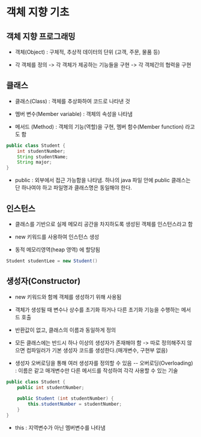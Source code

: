 # 객체 지향 기초 

## 객체 지향 프로그래밍

- 객체(Object) : 구체적, 추상적 데이터의 단위 (고객, 주문, 물품 등) 

- 각 객체를 정의 -> 각 객체가 제공하는 기능들을 구현 -> 각 객체간의 협력을 구현 


## 클래스

- 클래스(Class) : 객체를 추상화하여 코드로 나타낸 것 

- 멤버 변수(Member variable) : 객체의 속성을 나타냄 

- 메서드 (Method) : 객체의 기능(역할)을 구현, 멤버 함수(Member function) 라고도 함 

```java
public class Student {
    int studentNumber;
    String studentName;
    String major;
}
```
- public : 외부에서 접근 가능함을 나타냄. 하나의 java 파일 안에 public 클래스는 단 하나여야 하고 파일명과 클래스명은 동일해야 한다. 


## 인스턴스

- 클래스를 기반으로 실제 메모리 공간을 차지하도록 생성된 객체를 인스턴스라고 함 

- new 키워드를 사용하여 인스턴스 생성 

- 동적 메모리영역(heap 영역) 에 할당됨 

```java
Student studentLee = new Student()
```

## 생성자(Constructor) 

- new 키워드와 함께 객체를 생성하기 위해 사용됨 

- 객체가 생성될 때 변수나 상수를 초기화 하거나 다른 초기화 기능을 수행하는 메서드 호출

- 반환값이 없고, 클래스의 이름과 동일하게 정의 

- 모든 클래스에는 반드시 하나 이상의 생성자가 존재해야 함 -> 따로 정의해주지 않으면 컴파일러가 기본 생성자 코드를 생성한다.(매개변수, 구현부 없음) 

- 생성자 오버로딩을 통해 여러 생성자를 정의할 수 있음 
-- 오버로딩(Overloading) : 이름은 같고 매개변수만 다른 메서드를 작성하여 각각 사용할 수 있는 기술 

```java
public class Student {
    public int studentNumber;
    
    public Student (int studentNumber) {
        this.studentNumber = studentNumber;
    }
}
```

- this : 지역변수가 아닌 멤버변수를 나타냄
